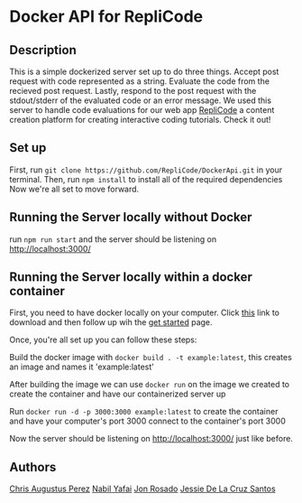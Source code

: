 # Docker API for RepliCode

## Description

This is a simple dockerized server set up to do three things. Accept post request with code represented as a string. Evaluate the code from the recieved post request. Lastly, respond to the post request with the stdout/stderr of the evaluated code or an error message. We used this server to handle code evaluations for our web app [RepliCode](https://github.com/RepliCode/RepliCode) a content creation platform for creating interactive coding tutorials. Check it out!

## Set up

First, run `git clone https://github.com/RepliCode/DockerApi.git` in your terminal.
Then, run `npm install` to install all of the required dependencies
Now we're all set to move forward.

## Running the Server locally without Docker 

run `npm run start` and the server should be listening on [http://localhost:3000/](http://localhost:3000/)

## Running the Server locally within a docker container

First, you need to have docker locally on your computer. Click [this](https://docs.docker.com/install/) link to download and then follow up wih the [get started](https://docs.docker.com/get-started/) page.

Once, you're all set up you can follow these steps:

Build the docker image with `docker build . -t example:latest`, this creates an image and names it 'example:latest'

After building the image we can use `docker run` on the image we created to create the container and have our containerized server up

Run `docker run -d -p 3000:3000 example:latest` to create the container and have your computer's port 3000 connect to the container's port 3000

Now the server should be listening on [http://localhost:3000/](http://localhost:3000/) just like before.


## Authors

[Chris Augustus Perez](https://github.com/chrisauinmotion)
[Nabil Yafai](https://github.com/na-ya)
[Jon Rosado](https://github.com/johnnybee4e)
[Jessie De La Cruz Santos](https://github.com/jessdelacruzsantos)
